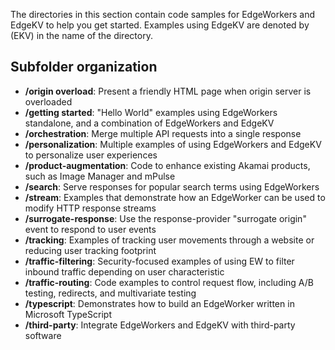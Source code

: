 The directories in this section contain code samples for EdgeWorkers and EdgeKV to help you get started. Examples using EdgeKV are denoted by (EKV) in the name of the directory.
## Subfolder organization
* **/origin overload**: Present a friendly HTML page when origin server is overloaded
* **/getting started**: "Hello World" examples using EdgeWorkers standalone, and a combination of EdgeWorkers and EdgeKV
* **/orchestration**: Merge multiple API requests into a single response
* **/personalization**: Multiple examples of using EdgeWorkers and EdgeKV to personalize user experiences
* **/product-augmentation**: Code to enhance existing Akamai products, such as Image Manager and mPulse
* **/search**: Serve responses for popular search terms using EdgeWorkers
* **/stream**: Examples that demonstrate how an EdgeWorker can be used to modify HTTP response streams
* **/surrogate-response**: Use the response-provider "surrogate origin" event to respond to user events
* **/tracking**: Examples of tracking user movements through a website or reducing user tracking footprint
* **/traffic-filtering**: Security-focused examples of using EW to filter inbound traffic depending on user characteristic
* **/traffic-routing**: Code examples to control request flow, including A/B testing, redirects, and multivariate testing
* **/typescript**: Demonstrates how to build an EdgeWorker written in Microsoft TypeScript
* **/third-party**: Integrate EdgeWorkers and EdgeKV with third-party software
